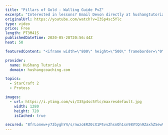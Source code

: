 ```yaml
---
title: "Pillars of Gold - Walling Guide PvZ"
excerpt: "Interested in lessons? Email Devon directly at hushangtutorials@outlook.com ------------------------------------------------------------------------------------------------------- Want to support HuShang Tutorials directly? Patreon is a website where you can contribute a monthly donation that will help"
originalUrl: https://youtube.com/watch?v=I3Sp4sc5Ylc
type: video
price: Free
length: PT3M41S
publishedDateTime: 2020-05-28T20:56:44Z
heat: 50

featuredContent: "<iframe width=\"800\" height=\"500\" frameborder=\"0\" src=\"https://www.youtube.com/embed/I3Sp4sc5Ylc\" allow=\"accelerometer; autoplay; encrypted-media; gyroscope; picture-in-picture\" allowfullscreen></iframe>"

provider:
  name: HuShang Tutorials
  domain: hushangcoaching.com

topics:
  - StarCraft 2
  - Protoss

images:
  - url: https://i.ytimg.com/vi/I3Sp4sc5Ylc/maxresdefault.jpg
    width: 1280
    height: 720
    isCached: true

secured: "8frLonew+y73byghY4/s/nwzoERZ0cX1P4vvZhsnOh1sn98VtQn9ZaxhZSewV7c+cqwKavJs5IQk6QNFY8bYsq551UB2z8vOTHpFCX47RpKyxDyclRovOhicEt9U9omdNObaKYatiV0uzXylEoLDM7+0PKJQcD8QMcpQI+6YnOBLRniejoJHnHe+OJOgszOpXMd9Cwq8qAt3s3r18AUytYI4+5+RRzQjq+eV/5WW2jZsji8tRSowwqtqRZ3RV0ifasea5c1UyK9VgleAT3TQjD/hHy3weXOUhWNAA+N9xwPGn7COizr1S/0a2NLK28CvPO1NjfcYbA59hSvG5k1ieeZZF6WrgI0k55/jP9HG1+yGwhfFfqmza32cVljnIWdDRsTU4aJBP/MjknpPTarWGsqyRZm5+8ywLLpNOqRyQs8=;3N6Bbqwtma30p9yuVv4VpA=="
---
```


